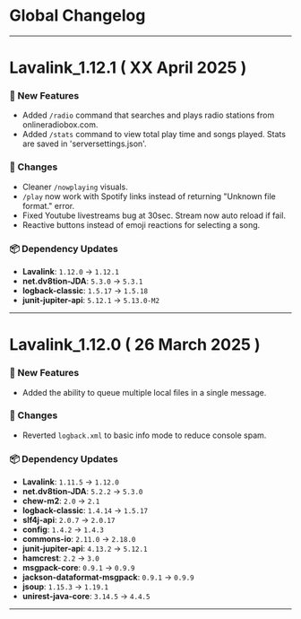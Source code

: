 # Global Changelog
---

# Lavalink_1.12.1 ( XX April 2025 )

### 🚀 New Features
- Added `/radio` command that searches and plays radio stations from onlineradiobox.com.
- Added `/stats` command to view total play time and songs played. Stats are saved in 'serversettings.json'.

### 🔧 Changes

- Cleaner `/nowplaying` visuals.  
- `/play` now work with Spotify links instead of returning "Unknown file format." error.  
- Fixed Youtube livestreams bug at 30sec. Stream now auto reload if fail.  
- Reactive buttons instead of emoji reactions for selecting a song.

### 📦 Dependency Updates
- **Lavalink**: `1.12.0` → `1.12.1`
- **net.dv8tion-JDA**: `5.3.0` → `5.3.1`
- **logback-classic**: `1.5.17` → `1.5.18`
- **junit-jupiter-api**: `5.12.1` → `5.13.0-M2`

---

# Lavalink_1.12.0 ( 26 March 2025 )

### 🚀 New Features
- Added the ability to queue multiple local files in a single message.

### 🔧 Changes
- Reverted `logback.xml` to basic info mode to reduce console spam.

### 📦 Dependency Updates
- **Lavalink**: `1.11.5` → `1.12.0`
- **net.dv8tion-JDA**: `5.2.2` → `5.3.0`
- **chew-m2**: `2.0` → `2.1`
- **logback-classic**: `1.4.14` → `1.5.17`
- **slf4j-api**: `2.0.7` → `2.0.17`
- **config**: `1.4.2` → `1.4.3`
- **commons-io**: `2.11.0` → `2.18.0`
- **junit-jupiter-api**: `4.13.2` → `5.12.1`
- **hamcrest**: `2.2` → `3.0`
- **msgpack-core**: `0.9.1` → `0.9.9`
- **jackson-dataformat-msgpack**: `0.9.1` → `0.9.9`
- **jsoup**: `1.15.3` → `1.19.1`
- **unirest-java-core**: `3.14.5` → `4.4.5`

---